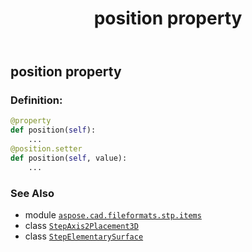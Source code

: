 ﻿---
title: position property
second_title: Aspose.CAD for Python via .NET API References
description: 
type: docs
weight: 50
url: /aspose.cad.fileformats.stp.items/stepelementarysurface/position/
is_root: false
---

## position property

### Definition:
```python
@property
def position(self):
    ...
@position.setter
def position(self, value):
    ...
```

### See Also
* module [`aspose.cad.fileformats.stp.items`](../../)
* class [`StepAxis2Placement3D`](/cad/python-net/aspose.cad.fileformats.stp.items/stepaxis2placement3d)
* class [`StepElementarySurface`](/cad/python-net/aspose.cad.fileformats.stp.items/stepelementarysurface)
